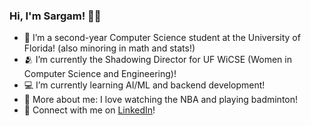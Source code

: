 ### Hi, I'm Sargam! 🦦🌱

- 📘 I’m a second-year Computer Science student at the University of Florida! (also minoring in math and stats!)
- 🫂 I’m currently the Shadowing Director for UF WiCSE (Women in Computer Science and Engineering)!
- 💻 I’m currently learning AI/ML and backend development!
- 🌠 More about me: I love watching the NBA and playing badminton!
- 💬 Connect with me on [LinkedIn](https://www.linkedin.com/in/sargam-thakur/)!
